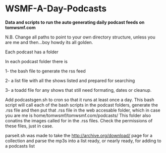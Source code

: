 # WSMF-A-Day-Podcasts

**Data and scripts to run the auto generating daily podcast feeds on tomwsmf.com**

N.B. Change all paths to point to your own directory structure, unless you are me and then...boy howdy its all golden. 

Each podcast has a folder

In each podcast folder there is 

1- the bash file to generate the rss feed 

2- a list file with all the shows listed and prepared for searching

3- a toadd file for any shows that still need formating, dates or cleanup. 

Add podcastsgen.sh  to cron so that it runs at least once a day.  This bash script will call each of the  bash scripts in the podcast folders, generate the .rss file and then put that .rss file in the web accesable  folder, which in case you are me is home/tomwsmf/tomwsmf.com/podcasts/ This folder also conatins the images called for in the .rss files. 
Check the permissions of these files, just in case. 


parseit.sh was made to take the http://archive.org/download/  page for a collection and parse the mp3s into a list ready, or nearly ready, for adding to a podcasts list
